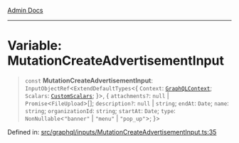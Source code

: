[Admin Docs](/)

***

# Variable: MutationCreateAdvertisementInput

> `const` **MutationCreateAdvertisementInput**: `InputObjectRef`\<`ExtendDefaultTypes`\<\{ `Context`: [`GraphQLContext`](../../../context/type-aliases/GraphQLContext.md); `Scalars`: [`CustomScalars`](../../../scalars/type-aliases/CustomScalars.md); \}\>, \{ `attachments?`: `null` \| `Promise`\<`FileUpload`\>[]; `description?`: `null` \| `string`; `endAt`: `Date`; `name`: `string`; `organizationId`: `string`; `startAt`: `Date`; `type`: `NonNullable`\<`"banner"` \| `"menu"` \| `"pop_up"`\>; \}\>

Defined in: [src/graphql/inputs/MutationCreateAdvertisementInput.ts:35](https://github.com/Sourya07/talawa-api/blob/aac5f782223414da32542752c1be099f0b872196/src/graphql/inputs/MutationCreateAdvertisementInput.ts#L35)
